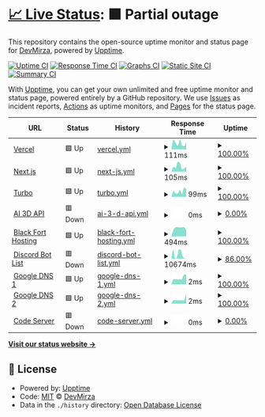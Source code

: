 # [📈 Live Status](https://Zaid-maker.github.io/status-page-advanced): <!--live status--> **🟧 Partial outage**

This repository contains the open-source uptime monitor and status page for [DevMirza](https://www.devmirza.ml), powered by [Upptime](https://github.com/upptime/upptime).

[![Uptime CI](https://github.com/Zaid-maker/status-page-advanced/workflows/Uptime%20CI/badge.svg)](https://github.com/Zaid-maker/status-page-advanced/actions?query=workflow%3A%22Uptime+CI%22)
[![Response Time CI](https://github.com/Zaid-maker/status-page-advanced/workflows/Response%20Time%20CI/badge.svg)](https://github.com/Zaid-maker/status-page-advanced/actions?query=workflow%3A%22Response+Time+CI%22)
[![Graphs CI](https://github.com/Zaid-maker/status-page-advanced/workflows/Graphs%20CI/badge.svg)](https://github.com/Zaid-maker/status-page-advanced/actions?query=workflow%3A%22Graphs+CI%22)
[![Static Site CI](https://github.com/Zaid-maker/status-page-advanced/workflows/Static%20Site%20CI/badge.svg)](https://github.com/Zaid-maker/status-page-advanced/actions?query=workflow%3A%22Static+Site+CI%22)
[![Summary CI](https://github.com/Zaid-maker/status-page-advanced/workflows/Summary%20CI/badge.svg)](https://github.com/Zaid-maker/status-page-advanced/actions?query=workflow%3A%22Summary+CI%22)

With [Upptime](https://upptime.js.org), you can get your own unlimited and free uptime monitor and status page, powered entirely by a GitHub repository. We use [Issues](https://github.com/Zaid-maker/status-page-advanced/issues) as incident reports, [Actions](https://github.com/Zaid-maker/status-page-advanced/actions) as uptime monitors, and [Pages](https://Zaid-maker.github.io/status-page-advanced) for the status page.

<!--start: status pages-->
<!-- This summary is generated by Upptime (https://github.com/upptime/upptime) -->
<!-- Do not edit this manually, your changes will be overwritten -->
<!-- prettier-ignore -->
| URL | Status | History | Response Time | Uptime |
| --- | ------ | ------- | ------------- | ------ |
| <img alt="" src="https://icons.duckduckgo.com/ip3/vercel.com.ico" height="13"> [Vercel](https://vercel.com) | 🟩 Up | [vercel.yml](https://github.com/Zaid-maker/status-page-advanced/commits/HEAD/history/vercel.yml) | <details><summary><img alt="Response time graph" src="./graphs/vercel/response-time-week.png" height="20"> 111ms</summary><br><a href="https://Zaid-maker.github.io/status-page-advanced/history/vercel"><img alt="Response time 208" src="https://img.shields.io/endpoint?url=https%3A%2F%2Fraw.githubusercontent.com%2FZaid-maker%2Fstatus-page-advanced%2FHEAD%2Fapi%2Fvercel%2Fresponse-time.json"></a><br><a href="https://Zaid-maker.github.io/status-page-advanced/history/vercel"><img alt="24-hour response time 128" src="https://img.shields.io/endpoint?url=https%3A%2F%2Fraw.githubusercontent.com%2FZaid-maker%2Fstatus-page-advanced%2FHEAD%2Fapi%2Fvercel%2Fresponse-time-day.json"></a><br><a href="https://Zaid-maker.github.io/status-page-advanced/history/vercel"><img alt="7-day response time 111" src="https://img.shields.io/endpoint?url=https%3A%2F%2Fraw.githubusercontent.com%2FZaid-maker%2Fstatus-page-advanced%2FHEAD%2Fapi%2Fvercel%2Fresponse-time-week.json"></a><br><a href="https://Zaid-maker.github.io/status-page-advanced/history/vercel"><img alt="30-day response time 277" src="https://img.shields.io/endpoint?url=https%3A%2F%2Fraw.githubusercontent.com%2FZaid-maker%2Fstatus-page-advanced%2FHEAD%2Fapi%2Fvercel%2Fresponse-time-month.json"></a><br><a href="https://Zaid-maker.github.io/status-page-advanced/history/vercel"><img alt="1-year response time 211" src="https://img.shields.io/endpoint?url=https%3A%2F%2Fraw.githubusercontent.com%2FZaid-maker%2Fstatus-page-advanced%2FHEAD%2Fapi%2Fvercel%2Fresponse-time-year.json"></a></details> | <details><summary><a href="https://Zaid-maker.github.io/status-page-advanced/history/vercel">100.00%</a></summary><a href="https://Zaid-maker.github.io/status-page-advanced/history/vercel"><img alt="All-time uptime 99.99%" src="https://img.shields.io/endpoint?url=https%3A%2F%2Fraw.githubusercontent.com%2FZaid-maker%2Fstatus-page-advanced%2FHEAD%2Fapi%2Fvercel%2Fuptime.json"></a><br><a href="https://Zaid-maker.github.io/status-page-advanced/history/vercel"><img alt="24-hour uptime 100.00%" src="https://img.shields.io/endpoint?url=https%3A%2F%2Fraw.githubusercontent.com%2FZaid-maker%2Fstatus-page-advanced%2FHEAD%2Fapi%2Fvercel%2Fuptime-day.json"></a><br><a href="https://Zaid-maker.github.io/status-page-advanced/history/vercel"><img alt="7-day uptime 100.00%" src="https://img.shields.io/endpoint?url=https%3A%2F%2Fraw.githubusercontent.com%2FZaid-maker%2Fstatus-page-advanced%2FHEAD%2Fapi%2Fvercel%2Fuptime-week.json"></a><br><a href="https://Zaid-maker.github.io/status-page-advanced/history/vercel"><img alt="30-day uptime 100.00%" src="https://img.shields.io/endpoint?url=https%3A%2F%2Fraw.githubusercontent.com%2FZaid-maker%2Fstatus-page-advanced%2FHEAD%2Fapi%2Fvercel%2Fuptime-month.json"></a><br><a href="https://Zaid-maker.github.io/status-page-advanced/history/vercel"><img alt="1-year uptime 99.99%" src="https://img.shields.io/endpoint?url=https%3A%2F%2Fraw.githubusercontent.com%2FZaid-maker%2Fstatus-page-advanced%2FHEAD%2Fapi%2Fvercel%2Fuptime-year.json"></a></details>
| <img alt="" src="https://icons.duckduckgo.com/ip3/nextjs.org.ico" height="13"> [Next.js](https://nextjs.org) | 🟩 Up | [next-js.yml](https://github.com/Zaid-maker/status-page-advanced/commits/HEAD/history/next-js.yml) | <details><summary><img alt="Response time graph" src="./graphs/next-js/response-time-week.png" height="20"> 105ms</summary><br><a href="https://Zaid-maker.github.io/status-page-advanced/history/next-js"><img alt="Response time 135" src="https://img.shields.io/endpoint?url=https%3A%2F%2Fraw.githubusercontent.com%2FZaid-maker%2Fstatus-page-advanced%2FHEAD%2Fapi%2Fnext-js%2Fresponse-time.json"></a><br><a href="https://Zaid-maker.github.io/status-page-advanced/history/next-js"><img alt="24-hour response time 103" src="https://img.shields.io/endpoint?url=https%3A%2F%2Fraw.githubusercontent.com%2FZaid-maker%2Fstatus-page-advanced%2FHEAD%2Fapi%2Fnext-js%2Fresponse-time-day.json"></a><br><a href="https://Zaid-maker.github.io/status-page-advanced/history/next-js"><img alt="7-day response time 105" src="https://img.shields.io/endpoint?url=https%3A%2F%2Fraw.githubusercontent.com%2FZaid-maker%2Fstatus-page-advanced%2FHEAD%2Fapi%2Fnext-js%2Fresponse-time-week.json"></a><br><a href="https://Zaid-maker.github.io/status-page-advanced/history/next-js"><img alt="30-day response time 132" src="https://img.shields.io/endpoint?url=https%3A%2F%2Fraw.githubusercontent.com%2FZaid-maker%2Fstatus-page-advanced%2FHEAD%2Fapi%2Fnext-js%2Fresponse-time-month.json"></a><br><a href="https://Zaid-maker.github.io/status-page-advanced/history/next-js"><img alt="1-year response time 137" src="https://img.shields.io/endpoint?url=https%3A%2F%2Fraw.githubusercontent.com%2FZaid-maker%2Fstatus-page-advanced%2FHEAD%2Fapi%2Fnext-js%2Fresponse-time-year.json"></a></details> | <details><summary><a href="https://Zaid-maker.github.io/status-page-advanced/history/next-js">100.00%</a></summary><a href="https://Zaid-maker.github.io/status-page-advanced/history/next-js"><img alt="All-time uptime 99.99%" src="https://img.shields.io/endpoint?url=https%3A%2F%2Fraw.githubusercontent.com%2FZaid-maker%2Fstatus-page-advanced%2FHEAD%2Fapi%2Fnext-js%2Fuptime.json"></a><br><a href="https://Zaid-maker.github.io/status-page-advanced/history/next-js"><img alt="24-hour uptime 100.00%" src="https://img.shields.io/endpoint?url=https%3A%2F%2Fraw.githubusercontent.com%2FZaid-maker%2Fstatus-page-advanced%2FHEAD%2Fapi%2Fnext-js%2Fuptime-day.json"></a><br><a href="https://Zaid-maker.github.io/status-page-advanced/history/next-js"><img alt="7-day uptime 100.00%" src="https://img.shields.io/endpoint?url=https%3A%2F%2Fraw.githubusercontent.com%2FZaid-maker%2Fstatus-page-advanced%2FHEAD%2Fapi%2Fnext-js%2Fuptime-week.json"></a><br><a href="https://Zaid-maker.github.io/status-page-advanced/history/next-js"><img alt="30-day uptime 100.00%" src="https://img.shields.io/endpoint?url=https%3A%2F%2Fraw.githubusercontent.com%2FZaid-maker%2Fstatus-page-advanced%2FHEAD%2Fapi%2Fnext-js%2Fuptime-month.json"></a><br><a href="https://Zaid-maker.github.io/status-page-advanced/history/next-js"><img alt="1-year uptime 99.99%" src="https://img.shields.io/endpoint?url=https%3A%2F%2Fraw.githubusercontent.com%2FZaid-maker%2Fstatus-page-advanced%2FHEAD%2Fapi%2Fnext-js%2Fuptime-year.json"></a></details>
| <img alt="" src="https://icons.duckduckgo.com/ip3/turbo.build.ico" height="13"> [Turbo](https://turbo.build) | 🟩 Up | [turbo.yml](https://github.com/Zaid-maker/status-page-advanced/commits/HEAD/history/turbo.yml) | <details><summary><img alt="Response time graph" src="./graphs/turbo/response-time-week.png" height="20"> 99ms</summary><br><a href="https://Zaid-maker.github.io/status-page-advanced/history/turbo"><img alt="Response time 117" src="https://img.shields.io/endpoint?url=https%3A%2F%2Fraw.githubusercontent.com%2FZaid-maker%2Fstatus-page-advanced%2FHEAD%2Fapi%2Fturbo%2Fresponse-time.json"></a><br><a href="https://Zaid-maker.github.io/status-page-advanced/history/turbo"><img alt="24-hour response time 142" src="https://img.shields.io/endpoint?url=https%3A%2F%2Fraw.githubusercontent.com%2FZaid-maker%2Fstatus-page-advanced%2FHEAD%2Fapi%2Fturbo%2Fresponse-time-day.json"></a><br><a href="https://Zaid-maker.github.io/status-page-advanced/history/turbo"><img alt="7-day response time 99" src="https://img.shields.io/endpoint?url=https%3A%2F%2Fraw.githubusercontent.com%2FZaid-maker%2Fstatus-page-advanced%2FHEAD%2Fapi%2Fturbo%2Fresponse-time-week.json"></a><br><a href="https://Zaid-maker.github.io/status-page-advanced/history/turbo"><img alt="30-day response time 107" src="https://img.shields.io/endpoint?url=https%3A%2F%2Fraw.githubusercontent.com%2FZaid-maker%2Fstatus-page-advanced%2FHEAD%2Fapi%2Fturbo%2Fresponse-time-month.json"></a><br><a href="https://Zaid-maker.github.io/status-page-advanced/history/turbo"><img alt="1-year response time 118" src="https://img.shields.io/endpoint?url=https%3A%2F%2Fraw.githubusercontent.com%2FZaid-maker%2Fstatus-page-advanced%2FHEAD%2Fapi%2Fturbo%2Fresponse-time-year.json"></a></details> | <details><summary><a href="https://Zaid-maker.github.io/status-page-advanced/history/turbo">100.00%</a></summary><a href="https://Zaid-maker.github.io/status-page-advanced/history/turbo"><img alt="All-time uptime 99.99%" src="https://img.shields.io/endpoint?url=https%3A%2F%2Fraw.githubusercontent.com%2FZaid-maker%2Fstatus-page-advanced%2FHEAD%2Fapi%2Fturbo%2Fuptime.json"></a><br><a href="https://Zaid-maker.github.io/status-page-advanced/history/turbo"><img alt="24-hour uptime 100.00%" src="https://img.shields.io/endpoint?url=https%3A%2F%2Fraw.githubusercontent.com%2FZaid-maker%2Fstatus-page-advanced%2FHEAD%2Fapi%2Fturbo%2Fuptime-day.json"></a><br><a href="https://Zaid-maker.github.io/status-page-advanced/history/turbo"><img alt="7-day uptime 100.00%" src="https://img.shields.io/endpoint?url=https%3A%2F%2Fraw.githubusercontent.com%2FZaid-maker%2Fstatus-page-advanced%2FHEAD%2Fapi%2Fturbo%2Fuptime-week.json"></a><br><a href="https://Zaid-maker.github.io/status-page-advanced/history/turbo"><img alt="30-day uptime 100.00%" src="https://img.shields.io/endpoint?url=https%3A%2F%2Fraw.githubusercontent.com%2FZaid-maker%2Fstatus-page-advanced%2FHEAD%2Fapi%2Fturbo%2Fuptime-month.json"></a><br><a href="https://Zaid-maker.github.io/status-page-advanced/history/turbo"><img alt="1-year uptime 99.99%" src="https://img.shields.io/endpoint?url=https%3A%2F%2Fraw.githubusercontent.com%2FZaid-maker%2Fstatus-page-advanced%2FHEAD%2Fapi%2Fturbo%2Fuptime-year.json"></a></details>
| <img alt="" src="https://icons.duckduckgo.com/ip3/rose-sleepy-elk.cyclic.app.ico" height="13"> [AI 3D API](https://rose-sleepy-elk.cyclic.app) | 🟥 Down | [ai-3-d-api.yml](https://github.com/Zaid-maker/status-page-advanced/commits/HEAD/history/ai-3-d-api.yml) | <details><summary><img alt="Response time graph" src="./graphs/ai-3-d-api/response-time-week.png" height="20"> 0ms</summary><br><a href="https://Zaid-maker.github.io/status-page-advanced/history/ai-3-d-api"><img alt="Response time 1212" src="https://img.shields.io/endpoint?url=https%3A%2F%2Fraw.githubusercontent.com%2FZaid-maker%2Fstatus-page-advanced%2FHEAD%2Fapi%2Fai-3-d-api%2Fresponse-time.json"></a><br><a href="https://Zaid-maker.github.io/status-page-advanced/history/ai-3-d-api"><img alt="24-hour response time 0" src="https://img.shields.io/endpoint?url=https%3A%2F%2Fraw.githubusercontent.com%2FZaid-maker%2Fstatus-page-advanced%2FHEAD%2Fapi%2Fai-3-d-api%2Fresponse-time-day.json"></a><br><a href="https://Zaid-maker.github.io/status-page-advanced/history/ai-3-d-api"><img alt="7-day response time 0" src="https://img.shields.io/endpoint?url=https%3A%2F%2Fraw.githubusercontent.com%2FZaid-maker%2Fstatus-page-advanced%2FHEAD%2Fapi%2Fai-3-d-api%2Fresponse-time-week.json"></a><br><a href="https://Zaid-maker.github.io/status-page-advanced/history/ai-3-d-api"><img alt="30-day response time 0" src="https://img.shields.io/endpoint?url=https%3A%2F%2Fraw.githubusercontent.com%2FZaid-maker%2Fstatus-page-advanced%2FHEAD%2Fapi%2Fai-3-d-api%2Fresponse-time-month.json"></a><br><a href="https://Zaid-maker.github.io/status-page-advanced/history/ai-3-d-api"><img alt="1-year response time 1157" src="https://img.shields.io/endpoint?url=https%3A%2F%2Fraw.githubusercontent.com%2FZaid-maker%2Fstatus-page-advanced%2FHEAD%2Fapi%2Fai-3-d-api%2Fresponse-time-year.json"></a></details> | <details><summary><a href="https://Zaid-maker.github.io/status-page-advanced/history/ai-3-d-api">0.00%</a></summary><a href="https://Zaid-maker.github.io/status-page-advanced/history/ai-3-d-api"><img alt="All-time uptime 58.76%" src="https://img.shields.io/endpoint?url=https%3A%2F%2Fraw.githubusercontent.com%2FZaid-maker%2Fstatus-page-advanced%2FHEAD%2Fapi%2Fai-3-d-api%2Fuptime.json"></a><br><a href="https://Zaid-maker.github.io/status-page-advanced/history/ai-3-d-api"><img alt="24-hour uptime 0.00%" src="https://img.shields.io/endpoint?url=https%3A%2F%2Fraw.githubusercontent.com%2FZaid-maker%2Fstatus-page-advanced%2FHEAD%2Fapi%2Fai-3-d-api%2Fuptime-day.json"></a><br><a href="https://Zaid-maker.github.io/status-page-advanced/history/ai-3-d-api"><img alt="7-day uptime 0.00%" src="https://img.shields.io/endpoint?url=https%3A%2F%2Fraw.githubusercontent.com%2FZaid-maker%2Fstatus-page-advanced%2FHEAD%2Fapi%2Fai-3-d-api%2Fuptime-week.json"></a><br><a href="https://Zaid-maker.github.io/status-page-advanced/history/ai-3-d-api"><img alt="30-day uptime 1.38%" src="https://img.shields.io/endpoint?url=https%3A%2F%2Fraw.githubusercontent.com%2FZaid-maker%2Fstatus-page-advanced%2FHEAD%2Fapi%2Fai-3-d-api%2Fuptime-month.json"></a><br><a href="https://Zaid-maker.github.io/status-page-advanced/history/ai-3-d-api"><img alt="1-year uptime 39.01%" src="https://img.shields.io/endpoint?url=https%3A%2F%2Fraw.githubusercontent.com%2FZaid-maker%2Fstatus-page-advanced%2FHEAD%2Fapi%2Fai-3-d-api%2Fuptime-year.json"></a></details>
| <img alt="" src="https://icons.duckduckgo.com/ip3/blackforthosting.com.ico" height="13"> [Black Fort Hosting](https://blackforthosting.com) | 🟩 Up | [black-fort-hosting.yml](https://github.com/Zaid-maker/status-page-advanced/commits/HEAD/history/black-fort-hosting.yml) | <details><summary><img alt="Response time graph" src="./graphs/black-fort-hosting/response-time-week.png" height="20"> 494ms</summary><br><a href="https://Zaid-maker.github.io/status-page-advanced/history/black-fort-hosting"><img alt="Response time 608" src="https://img.shields.io/endpoint?url=https%3A%2F%2Fraw.githubusercontent.com%2FZaid-maker%2Fstatus-page-advanced%2FHEAD%2Fapi%2Fblack-fort-hosting%2Fresponse-time.json"></a><br><a href="https://Zaid-maker.github.io/status-page-advanced/history/black-fort-hosting"><img alt="24-hour response time 348" src="https://img.shields.io/endpoint?url=https%3A%2F%2Fraw.githubusercontent.com%2FZaid-maker%2Fstatus-page-advanced%2FHEAD%2Fapi%2Fblack-fort-hosting%2Fresponse-time-day.json"></a><br><a href="https://Zaid-maker.github.io/status-page-advanced/history/black-fort-hosting"><img alt="7-day response time 494" src="https://img.shields.io/endpoint?url=https%3A%2F%2Fraw.githubusercontent.com%2FZaid-maker%2Fstatus-page-advanced%2FHEAD%2Fapi%2Fblack-fort-hosting%2Fresponse-time-week.json"></a><br><a href="https://Zaid-maker.github.io/status-page-advanced/history/black-fort-hosting"><img alt="30-day response time 405" src="https://img.shields.io/endpoint?url=https%3A%2F%2Fraw.githubusercontent.com%2FZaid-maker%2Fstatus-page-advanced%2FHEAD%2Fapi%2Fblack-fort-hosting%2Fresponse-time-month.json"></a><br><a href="https://Zaid-maker.github.io/status-page-advanced/history/black-fort-hosting"><img alt="1-year response time 370" src="https://img.shields.io/endpoint?url=https%3A%2F%2Fraw.githubusercontent.com%2FZaid-maker%2Fstatus-page-advanced%2FHEAD%2Fapi%2Fblack-fort-hosting%2Fresponse-time-year.json"></a></details> | <details><summary><a href="https://Zaid-maker.github.io/status-page-advanced/history/black-fort-hosting">100.00%</a></summary><a href="https://Zaid-maker.github.io/status-page-advanced/history/black-fort-hosting"><img alt="All-time uptime 81.53%" src="https://img.shields.io/endpoint?url=https%3A%2F%2Fraw.githubusercontent.com%2FZaid-maker%2Fstatus-page-advanced%2FHEAD%2Fapi%2Fblack-fort-hosting%2Fuptime.json"></a><br><a href="https://Zaid-maker.github.io/status-page-advanced/history/black-fort-hosting"><img alt="24-hour uptime 100.00%" src="https://img.shields.io/endpoint?url=https%3A%2F%2Fraw.githubusercontent.com%2FZaid-maker%2Fstatus-page-advanced%2FHEAD%2Fapi%2Fblack-fort-hosting%2Fuptime-day.json"></a><br><a href="https://Zaid-maker.github.io/status-page-advanced/history/black-fort-hosting"><img alt="7-day uptime 100.00%" src="https://img.shields.io/endpoint?url=https%3A%2F%2Fraw.githubusercontent.com%2FZaid-maker%2Fstatus-page-advanced%2FHEAD%2Fapi%2Fblack-fort-hosting%2Fuptime-week.json"></a><br><a href="https://Zaid-maker.github.io/status-page-advanced/history/black-fort-hosting"><img alt="30-day uptime 100.00%" src="https://img.shields.io/endpoint?url=https%3A%2F%2Fraw.githubusercontent.com%2FZaid-maker%2Fstatus-page-advanced%2FHEAD%2Fapi%2Fblack-fort-hosting%2Fuptime-month.json"></a><br><a href="https://Zaid-maker.github.io/status-page-advanced/history/black-fort-hosting"><img alt="1-year uptime 61.99%" src="https://img.shields.io/endpoint?url=https%3A%2F%2Fraw.githubusercontent.com%2FZaid-maker%2Fstatus-page-advanced%2FHEAD%2Fapi%2Fblack-fort-hosting%2Fuptime-year.json"></a></details>
| <img alt="" src="https://icons.duckduckgo.com/ip3/rough-freckle-ball.glitch.me.ico" height="13"> [Discord Bot List](https://rough-freckle-ball.glitch.me/) | 🟥 Down | [discord-bot-list.yml](https://github.com/Zaid-maker/status-page-advanced/commits/HEAD/history/discord-bot-list.yml) | <details><summary><img alt="Response time graph" src="./graphs/discord-bot-list/response-time-week.png" height="20"> 10674ms</summary><br><a href="https://Zaid-maker.github.io/status-page-advanced/history/discord-bot-list"><img alt="Response time 11907" src="https://img.shields.io/endpoint?url=https%3A%2F%2Fraw.githubusercontent.com%2FZaid-maker%2Fstatus-page-advanced%2FHEAD%2Fapi%2Fdiscord-bot-list%2Fresponse-time.json"></a><br><a href="https://Zaid-maker.github.io/status-page-advanced/history/discord-bot-list"><img alt="24-hour response time 3447" src="https://img.shields.io/endpoint?url=https%3A%2F%2Fraw.githubusercontent.com%2FZaid-maker%2Fstatus-page-advanced%2FHEAD%2Fapi%2Fdiscord-bot-list%2Fresponse-time-day.json"></a><br><a href="https://Zaid-maker.github.io/status-page-advanced/history/discord-bot-list"><img alt="7-day response time 10674" src="https://img.shields.io/endpoint?url=https%3A%2F%2Fraw.githubusercontent.com%2FZaid-maker%2Fstatus-page-advanced%2FHEAD%2Fapi%2Fdiscord-bot-list%2Fresponse-time-week.json"></a><br><a href="https://Zaid-maker.github.io/status-page-advanced/history/discord-bot-list"><img alt="30-day response time 13960" src="https://img.shields.io/endpoint?url=https%3A%2F%2Fraw.githubusercontent.com%2FZaid-maker%2Fstatus-page-advanced%2FHEAD%2Fapi%2Fdiscord-bot-list%2Fresponse-time-month.json"></a><br><a href="https://Zaid-maker.github.io/status-page-advanced/history/discord-bot-list"><img alt="1-year response time 12164" src="https://img.shields.io/endpoint?url=https%3A%2F%2Fraw.githubusercontent.com%2FZaid-maker%2Fstatus-page-advanced%2FHEAD%2Fapi%2Fdiscord-bot-list%2Fresponse-time-year.json"></a></details> | <details><summary><a href="https://Zaid-maker.github.io/status-page-advanced/history/discord-bot-list">86.00%</a></summary><a href="https://Zaid-maker.github.io/status-page-advanced/history/discord-bot-list"><img alt="All-time uptime 95.70%" src="https://img.shields.io/endpoint?url=https%3A%2F%2Fraw.githubusercontent.com%2FZaid-maker%2Fstatus-page-advanced%2FHEAD%2Fapi%2Fdiscord-bot-list%2Fuptime.json"></a><br><a href="https://Zaid-maker.github.io/status-page-advanced/history/discord-bot-list"><img alt="24-hour uptime 99.90%" src="https://img.shields.io/endpoint?url=https%3A%2F%2Fraw.githubusercontent.com%2FZaid-maker%2Fstatus-page-advanced%2FHEAD%2Fapi%2Fdiscord-bot-list%2Fuptime-day.json"></a><br><a href="https://Zaid-maker.github.io/status-page-advanced/history/discord-bot-list"><img alt="7-day uptime 86.00%" src="https://img.shields.io/endpoint?url=https%3A%2F%2Fraw.githubusercontent.com%2FZaid-maker%2Fstatus-page-advanced%2FHEAD%2Fapi%2Fdiscord-bot-list%2Fuptime-week.json"></a><br><a href="https://Zaid-maker.github.io/status-page-advanced/history/discord-bot-list"><img alt="30-day uptime 89.05%" src="https://img.shields.io/endpoint?url=https%3A%2F%2Fraw.githubusercontent.com%2FZaid-maker%2Fstatus-page-advanced%2FHEAD%2Fapi%2Fdiscord-bot-list%2Fuptime-month.json"></a><br><a href="https://Zaid-maker.github.io/status-page-advanced/history/discord-bot-list"><img alt="1-year uptime 94.42%" src="https://img.shields.io/endpoint?url=https%3A%2F%2Fraw.githubusercontent.com%2FZaid-maker%2Fstatus-page-advanced%2FHEAD%2Fapi%2Fdiscord-bot-list%2Fuptime-year.json"></a></details>
| <img alt="" src="https://icons.duckduckgo.com/ip3/null.ico" height="13"> [Google DNS 1](8.8.4.4) | 🟩 Up | [google-dns-1.yml](https://github.com/Zaid-maker/status-page-advanced/commits/HEAD/history/google-dns-1.yml) | <details><summary><img alt="Response time graph" src="./graphs/google-dns-1/response-time-week.png" height="20"> 2ms</summary><br><a href="https://Zaid-maker.github.io/status-page-advanced/history/google-dns-1"><img alt="Response time 4" src="https://img.shields.io/endpoint?url=https%3A%2F%2Fraw.githubusercontent.com%2FZaid-maker%2Fstatus-page-advanced%2FHEAD%2Fapi%2Fgoogle-dns-1%2Fresponse-time.json"></a><br><a href="https://Zaid-maker.github.io/status-page-advanced/history/google-dns-1"><img alt="24-hour response time 3" src="https://img.shields.io/endpoint?url=https%3A%2F%2Fraw.githubusercontent.com%2FZaid-maker%2Fstatus-page-advanced%2FHEAD%2Fapi%2Fgoogle-dns-1%2Fresponse-time-day.json"></a><br><a href="https://Zaid-maker.github.io/status-page-advanced/history/google-dns-1"><img alt="7-day response time 2" src="https://img.shields.io/endpoint?url=https%3A%2F%2Fraw.githubusercontent.com%2FZaid-maker%2Fstatus-page-advanced%2FHEAD%2Fapi%2Fgoogle-dns-1%2Fresponse-time-week.json"></a><br><a href="https://Zaid-maker.github.io/status-page-advanced/history/google-dns-1"><img alt="30-day response time 3" src="https://img.shields.io/endpoint?url=https%3A%2F%2Fraw.githubusercontent.com%2FZaid-maker%2Fstatus-page-advanced%2FHEAD%2Fapi%2Fgoogle-dns-1%2Fresponse-time-month.json"></a><br><a href="https://Zaid-maker.github.io/status-page-advanced/history/google-dns-1"><img alt="1-year response time 4" src="https://img.shields.io/endpoint?url=https%3A%2F%2Fraw.githubusercontent.com%2FZaid-maker%2Fstatus-page-advanced%2FHEAD%2Fapi%2Fgoogle-dns-1%2Fresponse-time-year.json"></a></details> | <details><summary><a href="https://Zaid-maker.github.io/status-page-advanced/history/google-dns-1">100.00%</a></summary><a href="https://Zaid-maker.github.io/status-page-advanced/history/google-dns-1"><img alt="All-time uptime 99.66%" src="https://img.shields.io/endpoint?url=https%3A%2F%2Fraw.githubusercontent.com%2FZaid-maker%2Fstatus-page-advanced%2FHEAD%2Fapi%2Fgoogle-dns-1%2Fuptime.json"></a><br><a href="https://Zaid-maker.github.io/status-page-advanced/history/google-dns-1"><img alt="24-hour uptime 100.00%" src="https://img.shields.io/endpoint?url=https%3A%2F%2Fraw.githubusercontent.com%2FZaid-maker%2Fstatus-page-advanced%2FHEAD%2Fapi%2Fgoogle-dns-1%2Fuptime-day.json"></a><br><a href="https://Zaid-maker.github.io/status-page-advanced/history/google-dns-1"><img alt="7-day uptime 100.00%" src="https://img.shields.io/endpoint?url=https%3A%2F%2Fraw.githubusercontent.com%2FZaid-maker%2Fstatus-page-advanced%2FHEAD%2Fapi%2Fgoogle-dns-1%2Fuptime-week.json"></a><br><a href="https://Zaid-maker.github.io/status-page-advanced/history/google-dns-1"><img alt="30-day uptime 100.00%" src="https://img.shields.io/endpoint?url=https%3A%2F%2Fraw.githubusercontent.com%2FZaid-maker%2Fstatus-page-advanced%2FHEAD%2Fapi%2Fgoogle-dns-1%2Fuptime-month.json"></a><br><a href="https://Zaid-maker.github.io/status-page-advanced/history/google-dns-1"><img alt="1-year uptime 100.00%" src="https://img.shields.io/endpoint?url=https%3A%2F%2Fraw.githubusercontent.com%2FZaid-maker%2Fstatus-page-advanced%2FHEAD%2Fapi%2Fgoogle-dns-1%2Fuptime-year.json"></a></details>
| <img alt="" src="https://icons.duckduckgo.com/ip3/null.ico" height="13"> [Google DNS 2](8.8.8.8) | 🟩 Up | [google-dns-2.yml](https://github.com/Zaid-maker/status-page-advanced/commits/HEAD/history/google-dns-2.yml) | <details><summary><img alt="Response time graph" src="./graphs/google-dns-2/response-time-week.png" height="20"> 2ms</summary><br><a href="https://Zaid-maker.github.io/status-page-advanced/history/google-dns-2"><img alt="Response time 4" src="https://img.shields.io/endpoint?url=https%3A%2F%2Fraw.githubusercontent.com%2FZaid-maker%2Fstatus-page-advanced%2FHEAD%2Fapi%2Fgoogle-dns-2%2Fresponse-time.json"></a><br><a href="https://Zaid-maker.github.io/status-page-advanced/history/google-dns-2"><img alt="24-hour response time 4" src="https://img.shields.io/endpoint?url=https%3A%2F%2Fraw.githubusercontent.com%2FZaid-maker%2Fstatus-page-advanced%2FHEAD%2Fapi%2Fgoogle-dns-2%2Fresponse-time-day.json"></a><br><a href="https://Zaid-maker.github.io/status-page-advanced/history/google-dns-2"><img alt="7-day response time 2" src="https://img.shields.io/endpoint?url=https%3A%2F%2Fraw.githubusercontent.com%2FZaid-maker%2Fstatus-page-advanced%2FHEAD%2Fapi%2Fgoogle-dns-2%2Fresponse-time-week.json"></a><br><a href="https://Zaid-maker.github.io/status-page-advanced/history/google-dns-2"><img alt="30-day response time 4" src="https://img.shields.io/endpoint?url=https%3A%2F%2Fraw.githubusercontent.com%2FZaid-maker%2Fstatus-page-advanced%2FHEAD%2Fapi%2Fgoogle-dns-2%2Fresponse-time-month.json"></a><br><a href="https://Zaid-maker.github.io/status-page-advanced/history/google-dns-2"><img alt="1-year response time 4" src="https://img.shields.io/endpoint?url=https%3A%2F%2Fraw.githubusercontent.com%2FZaid-maker%2Fstatus-page-advanced%2FHEAD%2Fapi%2Fgoogle-dns-2%2Fresponse-time-year.json"></a></details> | <details><summary><a href="https://Zaid-maker.github.io/status-page-advanced/history/google-dns-2">100.00%</a></summary><a href="https://Zaid-maker.github.io/status-page-advanced/history/google-dns-2"><img alt="All-time uptime 99.62%" src="https://img.shields.io/endpoint?url=https%3A%2F%2Fraw.githubusercontent.com%2FZaid-maker%2Fstatus-page-advanced%2FHEAD%2Fapi%2Fgoogle-dns-2%2Fuptime.json"></a><br><a href="https://Zaid-maker.github.io/status-page-advanced/history/google-dns-2"><img alt="24-hour uptime 100.00%" src="https://img.shields.io/endpoint?url=https%3A%2F%2Fraw.githubusercontent.com%2FZaid-maker%2Fstatus-page-advanced%2FHEAD%2Fapi%2Fgoogle-dns-2%2Fuptime-day.json"></a><br><a href="https://Zaid-maker.github.io/status-page-advanced/history/google-dns-2"><img alt="7-day uptime 100.00%" src="https://img.shields.io/endpoint?url=https%3A%2F%2Fraw.githubusercontent.com%2FZaid-maker%2Fstatus-page-advanced%2FHEAD%2Fapi%2Fgoogle-dns-2%2Fuptime-week.json"></a><br><a href="https://Zaid-maker.github.io/status-page-advanced/history/google-dns-2"><img alt="30-day uptime 100.00%" src="https://img.shields.io/endpoint?url=https%3A%2F%2Fraw.githubusercontent.com%2FZaid-maker%2Fstatus-page-advanced%2FHEAD%2Fapi%2Fgoogle-dns-2%2Fuptime-month.json"></a><br><a href="https://Zaid-maker.github.io/status-page-advanced/history/google-dns-2"><img alt="1-year uptime 100.00%" src="https://img.shields.io/endpoint?url=https%3A%2F%2Fraw.githubusercontent.com%2FZaid-maker%2Fstatus-page-advanced%2FHEAD%2Fapi%2Fgoogle-dns-2%2Fuptime-year.json"></a></details>
| <img alt="" src="https://icons.duckduckgo.com/ip3/null.ico" height="13"> [Code Server](pnode2.danbot.host) | 🟥 Down | [code-server.yml](https://github.com/Zaid-maker/status-page-advanced/commits/HEAD/history/code-server.yml) | <details><summary><img alt="Response time graph" src="./graphs/code-server/response-time-week.png" height="20"> 0ms</summary><br><a href="https://Zaid-maker.github.io/status-page-advanced/history/code-server"><img alt="Response time 134" src="https://img.shields.io/endpoint?url=https%3A%2F%2Fraw.githubusercontent.com%2FZaid-maker%2Fstatus-page-advanced%2FHEAD%2Fapi%2Fcode-server%2Fresponse-time.json"></a><br><a href="https://Zaid-maker.github.io/status-page-advanced/history/code-server"><img alt="24-hour response time 0" src="https://img.shields.io/endpoint?url=https%3A%2F%2Fraw.githubusercontent.com%2FZaid-maker%2Fstatus-page-advanced%2FHEAD%2Fapi%2Fcode-server%2Fresponse-time-day.json"></a><br><a href="https://Zaid-maker.github.io/status-page-advanced/history/code-server"><img alt="7-day response time 0" src="https://img.shields.io/endpoint?url=https%3A%2F%2Fraw.githubusercontent.com%2FZaid-maker%2Fstatus-page-advanced%2FHEAD%2Fapi%2Fcode-server%2Fresponse-time-week.json"></a><br><a href="https://Zaid-maker.github.io/status-page-advanced/history/code-server"><img alt="30-day response time 0" src="https://img.shields.io/endpoint?url=https%3A%2F%2Fraw.githubusercontent.com%2FZaid-maker%2Fstatus-page-advanced%2FHEAD%2Fapi%2Fcode-server%2Fresponse-time-month.json"></a><br><a href="https://Zaid-maker.github.io/status-page-advanced/history/code-server"><img alt="1-year response time 126" src="https://img.shields.io/endpoint?url=https%3A%2F%2Fraw.githubusercontent.com%2FZaid-maker%2Fstatus-page-advanced%2FHEAD%2Fapi%2Fcode-server%2Fresponse-time-year.json"></a></details> | <details><summary><a href="https://Zaid-maker.github.io/status-page-advanced/history/code-server">0.00%</a></summary><a href="https://Zaid-maker.github.io/status-page-advanced/history/code-server"><img alt="All-time uptime 42.19%" src="https://img.shields.io/endpoint?url=https%3A%2F%2Fraw.githubusercontent.com%2FZaid-maker%2Fstatus-page-advanced%2FHEAD%2Fapi%2Fcode-server%2Fuptime.json"></a><br><a href="https://Zaid-maker.github.io/status-page-advanced/history/code-server"><img alt="24-hour uptime 0.00%" src="https://img.shields.io/endpoint?url=https%3A%2F%2Fraw.githubusercontent.com%2FZaid-maker%2Fstatus-page-advanced%2FHEAD%2Fapi%2Fcode-server%2Fuptime-day.json"></a><br><a href="https://Zaid-maker.github.io/status-page-advanced/history/code-server"><img alt="7-day uptime 0.00%" src="https://img.shields.io/endpoint?url=https%3A%2F%2Fraw.githubusercontent.com%2FZaid-maker%2Fstatus-page-advanced%2FHEAD%2Fapi%2Fcode-server%2Fuptime-week.json"></a><br><a href="https://Zaid-maker.github.io/status-page-advanced/history/code-server"><img alt="30-day uptime 1.38%" src="https://img.shields.io/endpoint?url=https%3A%2F%2Fraw.githubusercontent.com%2FZaid-maker%2Fstatus-page-advanced%2FHEAD%2Fapi%2Fcode-server%2Fuptime-month.json"></a><br><a href="https://Zaid-maker.github.io/status-page-advanced/history/code-server"><img alt="1-year uptime 42.10%" src="https://img.shields.io/endpoint?url=https%3A%2F%2Fraw.githubusercontent.com%2FZaid-maker%2Fstatus-page-advanced%2FHEAD%2Fapi%2Fcode-server%2Fuptime-year.json"></a></details>

<!--end: status pages-->

[**Visit our status website →**](https://Zaid-maker.github.io/status-page-advanced)

## 📄 License

- Powered by: [Upptime](https://github.com/upptime/upptime)
- Code: [MIT](./LICENSE) © [DevMirza](https://www.devmirza.ml)
- Data in the `./history` directory: [Open Database License](https://opendatacommons.org/licenses/odbl/1-0/)
